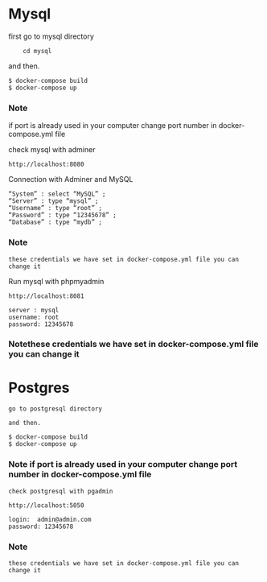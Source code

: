 # Mysql
first go to mysql directory 
        
        cd mysql

and then.
    
    $ docker-compose build 
    $ docker-compose up
    
### Note 
if port is already used in your computer change port number in docker-compose.yml file 

check mysql with adminer 

    http://localhost:8080

Connection with Adminer and MySQL
    
    “System” : select “MySQL” ;
    “Server” : type “mysql” ;
    “Username” : type “root” ;
    “Password” : type “12345678” ;
    “Database” : type “mydb” ;
### Note
    these credentials we have set in docker-compose.yml file you can change it 
Run mysql with phpmyadmin 

    http://localhost:8081

    server : mysql
    username: root
    password: 12345678

### Notethese credentials we have set in docker-compose.yml file you can change it 
# Postgres
    go to postgresql directory 

    and then.
    
    $ docker-compose build 
    $ docker-compose up

### Note if port is already used in your computer change port number in docker-compose.yml file 

    check postgresql with pgadmin 

    http://localhost:5050

    login:  admin@admin.com
    password: 12345678

### Note
    these credentials we have set in docker-compose.yml file you can change it 


